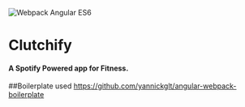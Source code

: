 ![Webpack Angular ES6](http://geniuscarrier.me/images/webpack-angular-es6.png)

Clutchify
=========

#### A Spotify Powered app for Fitness.



##Boilerplate used
https://github.com/yannickglt/angular-webpack-boilerplate